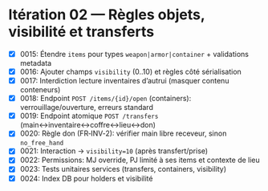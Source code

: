 # Itération 02 — Règles objets, visibilité et transferts

- [x] 0015: Étendre `items` pour types `weapon|armor|container` + validations metadata
- [x] 0016: Ajouter champs `visibility` (0..10) et règles côté sérialisation
- [x] 0017: Interdiction lecture inventaires d’autrui (masquer contenu conteneurs)
- [x] 0018: Endpoint `POST /items/{id}/open` (containers): verrouillage/ouverture, erreurs standard
- [x] 0019: Endpoint atomique `POST /transfers` (main↔inventaire↔coffre↔lieu↔don)
- [x] 0020: Règle don (FR‑INV‑2): vérifier main libre receveur, sinon `no_free_hand`
- [x] 0021: Interaction → `visibility=10` (après transfert/prise)
- [x] 0022: Permissions: MJ override, PJ limité à ses items et contexte de lieu
- [x] 0023: Tests unitaires services (transfers, containers, visibility)
- [x] 0024: Index DB pour holders et visibilité

